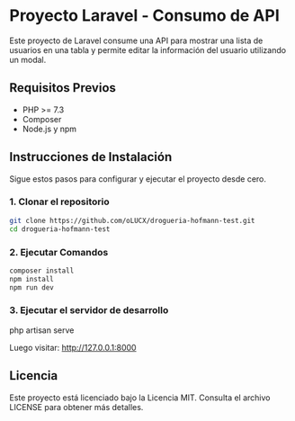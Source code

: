# Proyecto Laravel - Consumo de API

Este proyecto de Laravel consume una API para mostrar una lista de usuarios en una tabla y permite editar la información del usuario utilizando un modal.

## Requisitos Previos

- PHP >= 7.3
- Composer
- Node.js y npm

## Instrucciones de Instalación

Sigue estos pasos para configurar y ejecutar el proyecto desde cero.

### 1. Clonar el repositorio

```sh
git clone https://github.com/oLUCX/drogueria-hofmann-test.git
cd drogueria-hofmann-test
```
### 2. Ejecutar Comandos
```sh
composer install
npm install
npm run dev
```

### 3. Ejecutar el servidor de desarrollo

php artisan serve

Luego visitar: http://127.0.0.1:8000 

## Licencia
Este proyecto está licenciado bajo la Licencia MIT. Consulta el archivo LICENSE para obtener más detalles.
